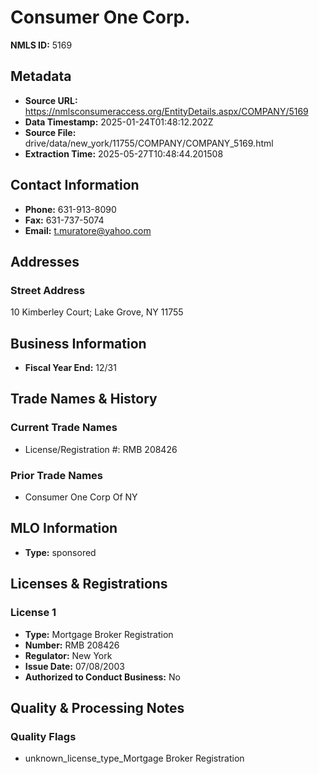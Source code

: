 # Consumer One Corp.

**NMLS ID:** 5169

## Metadata
- **Source URL:** https://nmlsconsumeraccess.org/EntityDetails.aspx/COMPANY/5169
- **Data Timestamp:** 2025-01-24T01:48:12.202Z
- **Source File:** drive/data/new_york/11755/COMPANY/COMPANY_5169.html
- **Extraction Time:** 2025-05-27T10:48:44.201508

## Contact Information
- **Phone:** 631-913-8090
- **Fax:** 631-737-5074
- **Email:** t.muratore@yahoo.com

## Addresses
### Street Address
10 Kimberley Court; Lake Grove, NY 11755

## Business Information
- **Fiscal Year End:** 12/31

## Trade Names & History
### Current Trade Names
- License/Registration #: RMB 208426

### Prior Trade Names
- Consumer One Corp Of NY

## MLO Information
- **Type:** sponsored

## Licenses & Registrations

### License 1
- **Type:** Mortgage Broker Registration
- **Number:** RMB 208426
- **Regulator:** New York
- **Issue Date:** 07/08/2003
- **Authorized to Conduct Business:** No

## Quality & Processing Notes
### Quality Flags
- unknown_license_type_Mortgage Broker Registration
